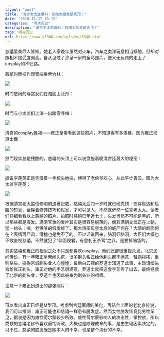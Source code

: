 ```yaml
---
layout: "post"
title: "清宫老太监爆料：慈禧太后竟是秃顶？"
date: "2018-12-17 16:15"
categories: "明清历史"
description: "清宫老太监爆料：慈禧太后竟是秃顶？"
tags: 明清历史
url: https://www.y5000.com/zgls/mq/3348.html
---
```






慈禧爱美尽人皆知。她老人家晚年虽然对火车，汽车之类洋玩意相当抵触，但却对照相术接受度颇高。自从见过了沙皇一家的全彩照片，便义无反顾的走上了cosplay的不归路。

慈禧时而扮作观音端坐紫竹林：

![](/uploads/allimg/161008/6-16100Q6022UI.JPG)

时而悠闲的与宫女们在湖面上泛舟：

![](/uploads/allimg/161008/6-16100Q60326192.JPG)

时而与小太监们上演一出踏雪寻梅：

![](/uploads/allimg/161008/6-16100Q60434O1.JPG)

清宫的cosplay鼻祖——雍正皇帝看到这些照片，不知道得有多羡慕。图为雍正扮道士像：

![](/uploads/allimg/161008/6-16100Q605592L.JPG)

然而现实总是残酷的，慈禧的头顶上可以说盘旋着晚清宫廷最大的秘密：

![](/uploads/allimg/161008/6-16100Q60A15Z.JPG)

据说李莲英正是凭借着一手梳头绝技，博得了老佛爷欢心，从此平步青云。图为大太监李莲英：

![](/uploads/allimg/161008/6-16100Q60J24b.JPG)

根据清宫老太监信修明的遗著记载，慈禧太后四十岁时就已经秃顶！仅存鬓边和后脑的短发，全靠着修饰技巧和假发，才可以见人，不然就俨然一位秃老太太。读者们仔细看看以上慈禧的照片，拍照时慈禧已年近七十，头发当然不可能是黑的，所以那些都是假发。满清官妆的发片其实是很容易脱落的，倘若满朝文武正在上朝，猛一抬头：咦，老佛爷的假发掉了，那大清圣母皇太后的威严何在？大清的颜面何在？表情再严肃，滑稽也是免不了的。不过话说回来，脑洞归脑洞，大臣们大概也不敢直视慈禧，不然就犯了“仰面视君，有意刺王杀驾”之罪，是要掉脑袋的。

其实慈禧和雍正的相似之处不只是都喜欢cosplay，他们还都很重视头发。北京民间传说，有一年雍正皇帝闹头疮，很多剃头名匠给他剃头都不满意，轻则挨揍，重则杀头，搞得京城剃头业人心惶惶，最后白云观的罗道士知道了此事，主动请缨进宫给雍正剃头，雍正对他的手艺很满意，罗道士就把这套手艺传了出去，最终拯救了北京的剃头业，罗道士也因此被奉为剃头业的祖师。

注意一下雍正扮道士的那张照片：

![](/uploads/allimg/161008/6-16100Q60R6216.JPG)

可以看出雍正已经是M型顶。考虑到宫廷画师的美化，再结合上面的老北京传说，我们可以推测：雍正可能也和慈禧一样患有脱发症。然而女性脱发毕竟比男性罕见，据说是因为雄性荷尔蒙较少所致。雄性荷尔蒙影响人的攻击性，掌控欲，所以秃顶的慈禧老佛爷喜欢垂帘听政，大概也是顺理成章的事，是由生理因素决定的。只不过，慈禧的脱发既是她本人的不幸，也是整个清廷的不幸。
